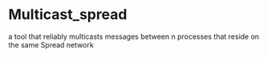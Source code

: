 # Multicast_spread
a tool that reliably multicasts messages between n processes that reside on the same Spread network
